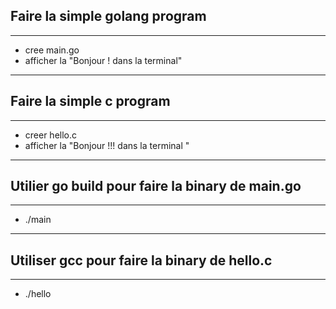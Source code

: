 
## Faire la simple golang program 
---
- cree main.go
- afficher la "Bonjour ! dans la terminal"

-----

## Faire la simple c program
---
- creer hello.c
- afficher la "Bonjour !!! dans la terminal "

---


## Utilier go build pour faire la binary de main.go 
---
- ./main

---

## Utiliser gcc pour faire la binary de hello.c
---

- ./hello
